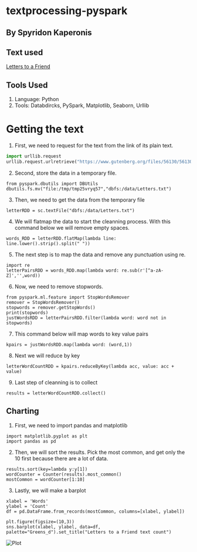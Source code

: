 # textprocessing-pyspark

## By Spyridon Kaperonis

## Text used 
  [Letters to a Friend](https://www.gutenberg.org/files/56130/56130-h/56130-h.htm)

## Tools Used
1. Language: Python
2. Tools: Databdircks, PySpark, Matplotlib, Seaborn, Urllib

# Getting the text

1. First, we need to request for the text from the link of its plain text. 

```python
import urllib.request
urllib.request.urlretrieve("https://www.gutenberg.org/files/56130/56130-h/56130-h.htm")

```

2. Second, store the data in a temporary file.

```
from pyspark.dbutils import DBUtils
dbutils.fs.mv("file:/tmp/tmp25vryq57","dbfs:/data/Letters.txt")
```

3. Then, we need to get the data from the temporary file

```
letterRDD = sc.textFile("dbfs:/data/Letters.txt")
```

4. We will flatmap the data to start the cleanning process. With this command below we will remove empty spaces. 

```
words_RDD = letterRDD.flatMap(lambda line: line.lower().strip().split(" "))
```

5. The next step is to map the data and remove any punctuation using re.

```
import re
letterPairsRDD = words_RDD.map(lambda word: re.sub(r'[^a-zA-Z]','',word))
```

6. Now, we need to remove stopwords. 

```
from pyspark.ml.feature import StopWordsRemover
remover = StopWordsRemover()
stopwords = remover.getStopWords()
print(stopwords)
justWordsRDD = letterPairsRDD.filter(lambda word: word not in stopwords)
```

7. This command below will map words to key value pairs

```
kpairs = justWordsRDD.map(lambda word: (word,1))
```

8. Next we will reduce by key

```
letterWordCountRDD = kpairs.reduceByKey(lambda acc, value: acc + value)
```

9. Last step of cleanning is to collect

```
results = letterWordCountRDD.collect()
```

## Charting

1. First, we need to import pandas and matplotlib

```
import matplotlib.pyplot as plt
import pandas as pd
```

2. Then, we will sort the results. Pick the most common, and get only the 10 first because there are a lot of data.

```
results.sort(key=lambda y:y[1])
wordCounter = Counter(results).most_common()
mostCommon = wordCounter[1:10]

```
3. Lastly, we will make a barplot

```
xlabel = 'Words'
ylabel = 'Count'
df = pd.DataFrame.from_records(mostCommon, columns=[xlabel, ylabel])

plt.figure(figsize=(10,3))
sns.barplot(xlabel, ylabel, data=df, palette="Greens_d").set_title("Letters to a Friend text count")
```

![Plot](https://github.com/SpyridonKaperonis/textprocessing-pyspark/blob/main/Capture.JPG)
